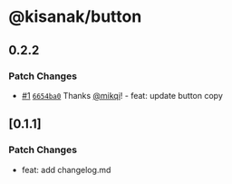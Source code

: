 # @kisanak/button

## 0.2.2

### Patch Changes

- [#1](https://github.com/mikqi/monorepo-actions/pull/1) [`6654ba0`](https://github.com/mikqi/monorepo-actions/commit/6654ba060d2d4f52be36cc39807d228016a0ef0a) Thanks [@mikqi](https://github.com/mikqi)! - feat: update button copy

## [0.1.1]

### Patch Changes

- feat: add changelog.md
